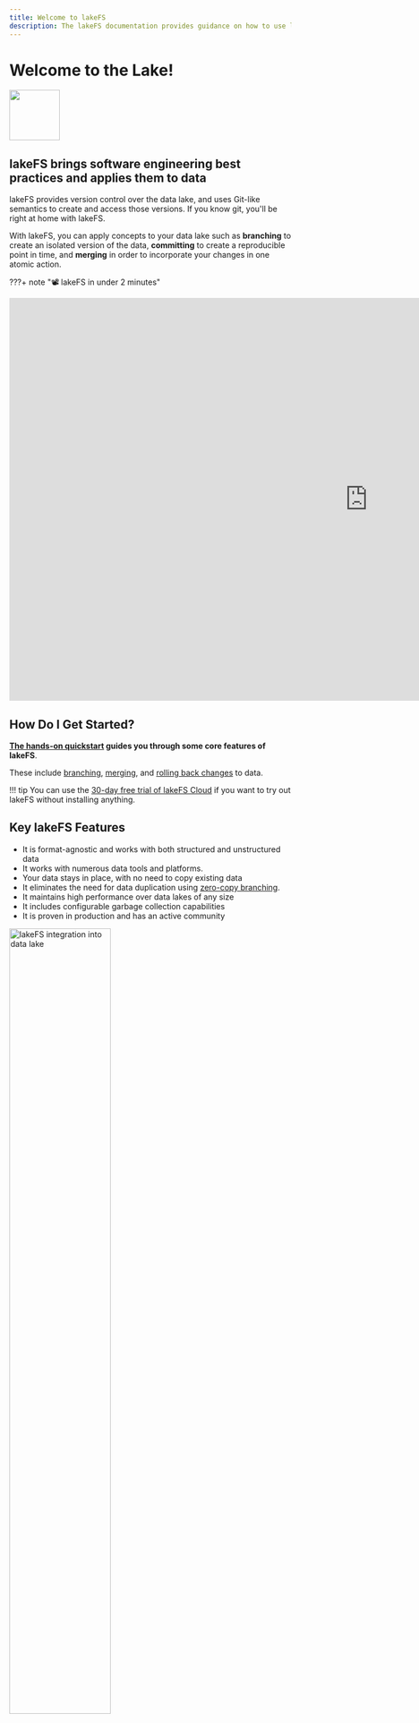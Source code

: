 ```yaml
---
title: Welcome to lakeFS
description: The lakeFS documentation provides guidance on how to use lakeFS to deliver resilience and manageability to data lakes.
---
```


# Welcome to the Lake!

<img src="./assets/img/waving-axolotl-transparent.gif" width="90"/>


<h2>lakeFS brings software engineering best practices and applies them to data</h2>

lakeFS provides version control over the data lake, and uses Git-like semantics to create and access those versions. If you know git, you'll be right at home with lakeFS.

With lakeFS, you can apply concepts to your data lake such as **branching** to create an isolated version of the data, **committing** to create a reproducible point in time, and **merging** in order to incorporate your changes in one atomic action.

???+ note "📽️ lakeFS in under 2 minutes"
    <div class="video-wrapper">
        <iframe width="1280" height="720" src="https://www.youtube.com/embed/GTxsyeoLccw" frameborder="0" allowfullscreen></iframe>
    </div>

## How Do I Get Started?

**[The hands-on quickstart](./quickstart/index.md) guides you through some core features of lakeFS**.

These include [branching](./quickstart/branch.md), [merging](./quickstart/commit-and-merge.md), and [rolling back changes](./quickstart/rollback.md) to data.

!!! tip
    You can use the [30-day free trial of lakeFS Cloud](https://lakefs.cloud/register) if you want to try out lakeFS without installing anything.

## Key lakeFS Features

* It is format-agnostic and works with both structured and unstructured data
* It works with numerous data tools and platforms.
* Your data stays in place, with no need to copy existing data
* It eliminates the need for data duplication using [zero-copy branching](./understand/model.md#zero-copy-branching).
* It maintains high performance over data lakes of any size
* It includes configurable garbage collection capabilities
* It is proven in production and has an active community

<img src="./assets/img/lakeFS_integration.png" alt="lakeFS integration into data lake" width="60%" height="60%" />

## How Does lakeFS Work With Other Tools?

lakeFS is an open source project that supports managing data in AWS S3, Azure Blob Storage, Google Cloud Storage (GCS), S3-Compatible storage solutions and even locally mounted directories.
It integrates seamlessly with popular data frameworks such as [Spark](./integrations/spark.md), [AWS SageMaker](./integrations/sagemaker.md), [Pandas](./integrations/python.md#integrations-with-popular-data-science-packages), [Tensorflow](./integrations/python.md#integrations-with-popular-data-science-packages), [Polars](./integrations/python.md#integrations-with-popular-data-science-packages), [HuggingFace Datasets](./integrations/huggingface_datasets.md) and many more.

With lakeFS, you can use any of the tools and libraries you are used to work with to read and write data directly from a repository.

!!! example "Example: lakeFS with Pandas"

    ```python
    >>> import pandas as pd
    >>>
    >>> df = pd.read_csv('lakefs://example-repository/main-branch/path/to.csv')
    ```

Using this method, lakeFS acts as a metadata layer: it figures out which objects need to be fetched from the underlying storage for that version of the data and then lets the client read or write these files directly from the storage using [pre-signed URLs](./security/presigned-url.md). This allows lakeFS to be both very efficient but also highly secure:

<p class="center">
    <img src="./assets/img/lakeFSArchitecture.png"/>
</p>


Additionally, lakeFS maintains compatibility with the S3 API to minimize adoption
friction. You can use it as a drop-in replacement for S3 from the perspective of
any tool interacting with a data lake.

!!! example
    For example, take the common operation of reading unstructured data from the object store using [Boto3](https://boto3.amazonaws.com/v1/documentation/api/latest/index.html){: target="_blank" } (Python):

    ```python
    >>> import boto3
    >>>
    >>> s3 = boto3.resource('s3')
    >>> obj = s3.Object('example-repository', 'main-branch/path/image.png')
    >>> image_data = obj.get()['Body'].read()
    ```

You can use the same methods and syntax you are already using to read and write data when using a lakeFS repository.
This simplifies the adoption of lakeFS - minimal changes are needed to get started, making further changes an incremental process.

## lakeFS is Git for Data

Git became ubiquitous when it comes to code because it had best supported engineering best practices required by developers, in particular:

* Collaborate during development.
* Reproduce and troubleshoot issues with a given version of the code
* Develop and Test in isolation
* Revert code to a stable version in case of an error
* Continuously integrate and deploy new code (CI/CD)

lakeFS provides these exact benefits, that data practitioners are missing today, and enables them a clear intuitive Git-like interface to easily manage data like they manage code.
Through its versioning engine, lakeFS enables the following built-in operations familiar from Git:


- :octicons-git-branch-24: __Branch__ <br/>a consistent copy of a repository, isolated from other branches and their changes. Initial creation of a branch is a metadata operation that does not duplicate objects.
- :octicons-git-commit-24: __Commit__ <br/>an immutable checkpoint containing a complete snapshot of a repository.
- :octicons-git-merge-24: __Merge__ <br/>performed between two branches &mdash; merges atomically update one branch with the changes from another.
- :octicons-undo-24: __Revert__ <br/>returns a repo to the exact state of a previous commit.
- :octicons-tag-24: __Tag__ <br/>a pointer to a single immutable commit with a readable, meaningful name.
- :material-hook: __Hooks__ <br/>run validations and actions when actions occur (`pre-merge`, `post-create-branch`, etc).

!!! info
    See the [object model](./understand/model.md) for an in-depth
    definition of these, and the [CLI reference](./reference/cli.md) for the
    full list of commands.

Incorporating these operations into your data and model development provides the same collaboration and organizational benefits you get when managing application code with source control.

## How Can lakeFS Help Me?

lakeFS helps you maintain a tidy data lake in several ways, including:

### Reproducibility: What Did My Data Look Like at a Point In Time?

Being able to look at data as it was at a given point is particularly useful in at least two scenarios:

1. **Reproducibility of ML experiments**

    ML experimentation is iterative, requiring the ability to reproduce specific results. With lakeFS, you can version all aspects of an ML experiment, including the data. This enables:

    **Data Lineage**: Track the transformation of data from raw datasets to the final version used in experiments, ensuring transparency and traceability.

    **Zero-Copy Branching**: Minimize storage use by creating lightweight branches of your data, allowing for easy experimentation across different versions.

    **Easy Integration**: Seamlessly integrate with ML tools like MLFlow, linking experiments directly to the exact data versions used, making reproducibility straightforward.

    lakeFS enhances your ML workflow by ensuring that all versions of data are easily accessible, traceable, and reproducible.

2. **Troubleshooting production problems**

    In some cases, a user might report inconsistencies, question the accuracy, or simply report data or inference results as incorrect.

    Since data continuously changes, it is challenging to understand its state at the time of the error.

    With lakeFS you can create a branch from a commit to debug an issue in isolation.


[👉🏻 Read More](./understand/use_cases/reproducibility.md){ .md-button }

### Collaboration during development and training

With lakeFS, each member of the team can create their own branch, isolated from other people's changes.

This allows to iterate on changes to an algorithm or transformation, without stepping on eachother's toes. These branches are centralized - they could be share among users for collaboration, and can even be merged.

With lakeFS you can even open [pull requests](./howto/pull-requests.md), allowing you to easily share changes with other members and collaborate on them.

### Isolated Dev/Test Environments with zero-copy branching

lakeFS makes creating isolated dev/test environments for transformations, model development, parallel experiments, and ETL processes- achieved through the use of zero-copy branches.
This enables you to test and validate code changes on production data without impacting it, as well as run analysis and experiments on production data in an isolated clone.

[👉🏻 Read More](./understand/use_cases/etl_testing.md){ .md-button }


### Rollback of Data Changes and Recovery from Data Errors

Human error or misconfigurations can lead to erroneous data making its way into production or critical data being accidentally deleted. Traditional backups are often inadequate for recovery in these situations, as they may be outdated and require time-consuming object-level sifting.

With lakeFS, you can avoid these inefficiencies by committing snapshots of data at well-defined times.
This allows for instant recovery: simply identify a good historical commit and restore or copy from it with a single operation.

[👉🏻 Read More](./understand/use_cases/rollback.md){ .md-button }

### Establishing data quality guarantees - Write-Audit-Publish

The best way to deal with mistakes is to avoid them. A data source that is ingested into the lake introducing low-quality data should be blocked before exposure if possible.

With lakeFS, you can achieve this by tying data quality tests to commit and merge operations via lakeFS [hooks](./understand/use_cases/cicd_for_data.md#using-hooks-as-data-quality-gates).

[👉🏻 Read more](./understand/use_cases/cicd_for_data.md){ .md-button }

## Next Step

Try lakeFS on the [cloud](./cloud/index.md) or [run it locally](./quickstart/index.md)
